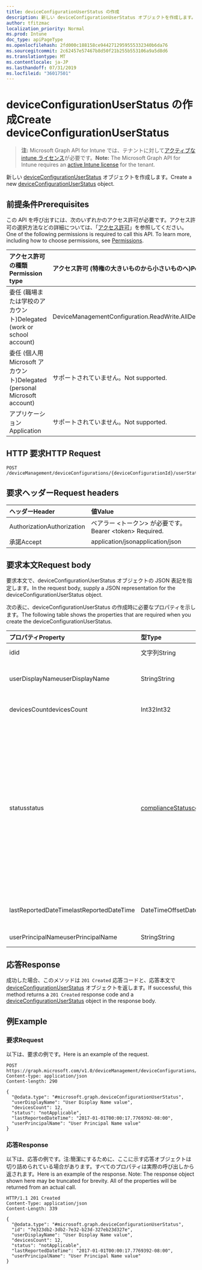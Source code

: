 ```yaml
---
title: deviceConfigurationUserStatus の作成
description: 新しい deviceConfigurationUserStatus オブジェクトを作成します。
author: tfitzmac
localization_priority: Normal
ms.prod: Intune
doc_type: apiPageType
ms.openlocfilehash: 2fd000c188158ce9442712959555332340b6da76
ms.sourcegitcommit: 2c62457e57467b8d50f21b255b553106a9a5d8d6
ms.translationtype: MT
ms.contentlocale: ja-JP
ms.lasthandoff: 07/31/2019
ms.locfileid: "36017501"
---
```

# <a name="create-deviceconfigurationuserstatus"></a><span data-ttu-id="e84b8-103">deviceConfigurationUserStatus の作成</span><span class="sxs-lookup"><span data-stu-id="e84b8-103">Create deviceConfigurationUserStatus</span></span>

> <span data-ttu-id="e84b8-104">**注:** Microsoft Graph API for Intune では、テナントに対して[アクティブな intune ライセンス](https://go.microsoft.com/fwlink/?linkid=839381)が必要です。</span><span class="sxs-lookup"><span data-stu-id="e84b8-104">**Note:** The Microsoft Graph API for Intune requires an [active Intune license](https://go.microsoft.com/fwlink/?linkid=839381) for the tenant.</span></span>

<span data-ttu-id="e84b8-105">新しい [deviceConfigurationUserStatus](../resources/intune-deviceconfig-deviceconfigurationuserstatus.md) オブジェクトを作成します。</span><span class="sxs-lookup"><span data-stu-id="e84b8-105">Create a new [deviceConfigurationUserStatus](../resources/intune-deviceconfig-deviceconfigurationuserstatus.md) object.</span></span>

## <a name="prerequisites"></a><span data-ttu-id="e84b8-106">前提条件</span><span class="sxs-lookup"><span data-stu-id="e84b8-106">Prerequisites</span></span>
<span data-ttu-id="e84b8-p101">この API を呼び出すには、次のいずれかのアクセス許可が必要です。アクセス許可の選択方法などの詳細については、「[アクセス許可](/graph/permissions-reference)」を参照してください。</span><span class="sxs-lookup"><span data-stu-id="e84b8-p101">One of the following permissions is required to call this API. To learn more, including how to choose permissions, see [Permissions](/graph/permissions-reference).</span></span>

|<span data-ttu-id="e84b8-109">アクセス許可の種類</span><span class="sxs-lookup"><span data-stu-id="e84b8-109">Permission type</span></span>|<span data-ttu-id="e84b8-110">アクセス許可 (特権の大きいものから小さいものへ)</span><span class="sxs-lookup"><span data-stu-id="e84b8-110">Permissions (from most to least privileged)</span></span>|
|:---|:---|
|<span data-ttu-id="e84b8-111">委任 (職場または学校のアカウント)</span><span class="sxs-lookup"><span data-stu-id="e84b8-111">Delegated (work or school account)</span></span>|<span data-ttu-id="e84b8-112">DeviceManagementConfiguration.ReadWrite.All</span><span class="sxs-lookup"><span data-stu-id="e84b8-112">DeviceManagementConfiguration.ReadWrite.All</span></span>|
|<span data-ttu-id="e84b8-113">委任 (個人用 Microsoft アカウント)</span><span class="sxs-lookup"><span data-stu-id="e84b8-113">Delegated (personal Microsoft account)</span></span>|<span data-ttu-id="e84b8-114">サポートされていません。</span><span class="sxs-lookup"><span data-stu-id="e84b8-114">Not supported.</span></span>|
|<span data-ttu-id="e84b8-115">アプリケーション</span><span class="sxs-lookup"><span data-stu-id="e84b8-115">Application</span></span>|<span data-ttu-id="e84b8-116">サポートされていません。</span><span class="sxs-lookup"><span data-stu-id="e84b8-116">Not supported.</span></span>|

## <a name="http-request"></a><span data-ttu-id="e84b8-117">HTTP 要求</span><span class="sxs-lookup"><span data-stu-id="e84b8-117">HTTP Request</span></span>
<!-- {
  "blockType": "ignored"
}
-->
``` http
POST /deviceManagement/deviceConfigurations/{deviceConfigurationId}/userStatuses
```

## <a name="request-headers"></a><span data-ttu-id="e84b8-118">要求ヘッダー</span><span class="sxs-lookup"><span data-stu-id="e84b8-118">Request headers</span></span>
|<span data-ttu-id="e84b8-119">ヘッダー</span><span class="sxs-lookup"><span data-stu-id="e84b8-119">Header</span></span>|<span data-ttu-id="e84b8-120">値</span><span class="sxs-lookup"><span data-stu-id="e84b8-120">Value</span></span>|
|:---|:---|
|<span data-ttu-id="e84b8-121">Authorization</span><span class="sxs-lookup"><span data-stu-id="e84b8-121">Authorization</span></span>|<span data-ttu-id="e84b8-122">ベアラー &lt;トークン&gt; が必要です。</span><span class="sxs-lookup"><span data-stu-id="e84b8-122">Bearer &lt;token&gt; Required.</span></span>|
|<span data-ttu-id="e84b8-123">承諾</span><span class="sxs-lookup"><span data-stu-id="e84b8-123">Accept</span></span>|<span data-ttu-id="e84b8-124">application/json</span><span class="sxs-lookup"><span data-stu-id="e84b8-124">application/json</span></span>|

## <a name="request-body"></a><span data-ttu-id="e84b8-125">要求本文</span><span class="sxs-lookup"><span data-stu-id="e84b8-125">Request body</span></span>
<span data-ttu-id="e84b8-126">要求本文で、deviceConfigurationUserStatus オブジェクトの JSON 表記を指定します。</span><span class="sxs-lookup"><span data-stu-id="e84b8-126">In the request body, supply a JSON representation for the deviceConfigurationUserStatus object.</span></span>

<span data-ttu-id="e84b8-127">次の表に、deviceConfigurationUserStatus の作成時に必要なプロパティを示します。</span><span class="sxs-lookup"><span data-stu-id="e84b8-127">The following table shows the properties that are required when you create the deviceConfigurationUserStatus.</span></span>

|<span data-ttu-id="e84b8-128">プロパティ</span><span class="sxs-lookup"><span data-stu-id="e84b8-128">Property</span></span>|<span data-ttu-id="e84b8-129">型</span><span class="sxs-lookup"><span data-stu-id="e84b8-129">Type</span></span>|<span data-ttu-id="e84b8-130">説明</span><span class="sxs-lookup"><span data-stu-id="e84b8-130">Description</span></span>|
|:---|:---|:---|
|<span data-ttu-id="e84b8-131">id</span><span class="sxs-lookup"><span data-stu-id="e84b8-131">id</span></span>|<span data-ttu-id="e84b8-132">文字列</span><span class="sxs-lookup"><span data-stu-id="e84b8-132">String</span></span>|<span data-ttu-id="e84b8-133">エンティティのキー。</span><span class="sxs-lookup"><span data-stu-id="e84b8-133">Key of the entity.</span></span>|
|<span data-ttu-id="e84b8-134">userDisplayName</span><span class="sxs-lookup"><span data-stu-id="e84b8-134">userDisplayName</span></span>|<span data-ttu-id="e84b8-135">String</span><span class="sxs-lookup"><span data-stu-id="e84b8-135">String</span></span>|<span data-ttu-id="e84b8-136">DevicePolicyStatus のユーザー名。</span><span class="sxs-lookup"><span data-stu-id="e84b8-136">User name of the DevicePolicyStatus.</span></span>|
|<span data-ttu-id="e84b8-137">devicesCount</span><span class="sxs-lookup"><span data-stu-id="e84b8-137">devicesCount</span></span>|<span data-ttu-id="e84b8-138">Int32</span><span class="sxs-lookup"><span data-stu-id="e84b8-138">Int32</span></span>|<span data-ttu-id="e84b8-139">そのユーザーのデバイスの数。</span><span class="sxs-lookup"><span data-stu-id="e84b8-139">Devices count for that user.</span></span>|
|<span data-ttu-id="e84b8-140">status</span><span class="sxs-lookup"><span data-stu-id="e84b8-140">status</span></span>|[<span data-ttu-id="e84b8-141">complianceStatus</span><span class="sxs-lookup"><span data-stu-id="e84b8-141">complianceStatus</span></span>](../resources/intune-shared-compliancestatus.md)|<span data-ttu-id="e84b8-142">ポリシー レポートのコンプライアンスの状態。</span><span class="sxs-lookup"><span data-stu-id="e84b8-142">Compliance status of the policy report.</span></span> <span data-ttu-id="e84b8-143">可能な値は、`unknown`、`notApplicable`、`compliant`、`remediated`、`nonCompliant`、`error`、`conflict`、`notAssigned` です。</span><span class="sxs-lookup"><span data-stu-id="e84b8-143">Possible values are: `unknown`, `notApplicable`, `compliant`, `remediated`, `nonCompliant`, `error`, `conflict`, `notAssigned`.</span></span>|
|<span data-ttu-id="e84b8-144">lastReportedDateTime</span><span class="sxs-lookup"><span data-stu-id="e84b8-144">lastReportedDateTime</span></span>|<span data-ttu-id="e84b8-145">DateTimeOffset</span><span class="sxs-lookup"><span data-stu-id="e84b8-145">DateTimeOffset</span></span>|<span data-ttu-id="e84b8-146">ポリシー レポートの最終変更日時。</span><span class="sxs-lookup"><span data-stu-id="e84b8-146">Last modified date time of the policy report.</span></span>|
|<span data-ttu-id="e84b8-147">userPrincipalName</span><span class="sxs-lookup"><span data-stu-id="e84b8-147">userPrincipalName</span></span>|<span data-ttu-id="e84b8-148">String</span><span class="sxs-lookup"><span data-stu-id="e84b8-148">String</span></span>|<span data-ttu-id="e84b8-149">UserPrincipalName。</span><span class="sxs-lookup"><span data-stu-id="e84b8-149">UserPrincipalName.</span></span>|



## <a name="response"></a><span data-ttu-id="e84b8-150">応答</span><span class="sxs-lookup"><span data-stu-id="e84b8-150">Response</span></span>
<span data-ttu-id="e84b8-151">成功した場合、このメソッドは `201 Created` 応答コードと、応答本文で [deviceConfigurationUserStatus](../resources/intune-deviceconfig-deviceconfigurationuserstatus.md) オブジェクトを返します。</span><span class="sxs-lookup"><span data-stu-id="e84b8-151">If successful, this method returns a `201 Created` response code and a [deviceConfigurationUserStatus](../resources/intune-deviceconfig-deviceconfigurationuserstatus.md) object in the response body.</span></span>

## <a name="example"></a><span data-ttu-id="e84b8-152">例</span><span class="sxs-lookup"><span data-stu-id="e84b8-152">Example</span></span>

### <a name="request"></a><span data-ttu-id="e84b8-153">要求</span><span class="sxs-lookup"><span data-stu-id="e84b8-153">Request</span></span>
<span data-ttu-id="e84b8-154">以下は、要求の例です。</span><span class="sxs-lookup"><span data-stu-id="e84b8-154">Here is an example of the request.</span></span>
``` http
POST https://graph.microsoft.com/v1.0/deviceManagement/deviceConfigurations/{deviceConfigurationId}/userStatuses
Content-type: application/json
Content-length: 290

{
  "@odata.type": "#microsoft.graph.deviceConfigurationUserStatus",
  "userDisplayName": "User Display Name value",
  "devicesCount": 12,
  "status": "notApplicable",
  "lastReportedDateTime": "2017-01-01T00:00:17.7769392-08:00",
  "userPrincipalName": "User Principal Name value"
}
```

### <a name="response"></a><span data-ttu-id="e84b8-155">応答</span><span class="sxs-lookup"><span data-stu-id="e84b8-155">Response</span></span>
<span data-ttu-id="e84b8-p103">以下は、応答の例です。注:簡潔にするために、ここに示す応答オブジェクトは切り詰められている場合があります。すべてのプロパティは実際の呼び出しから返されます。</span><span class="sxs-lookup"><span data-stu-id="e84b8-p103">Here is an example of the response. Note: The response object shown here may be truncated for brevity. All of the properties will be returned from an actual call.</span></span>
``` http
HTTP/1.1 201 Created
Content-Type: application/json
Content-Length: 339

{
  "@odata.type": "#microsoft.graph.deviceConfigurationUserStatus",
  "id": "7e323db2-3db2-7e32-b23d-327eb23d327e",
  "userDisplayName": "User Display Name value",
  "devicesCount": 12,
  "status": "notApplicable",
  "lastReportedDateTime": "2017-01-01T00:00:17.7769392-08:00",
  "userPrincipalName": "User Principal Name value"
}
```



